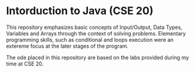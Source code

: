 # Intorduction to Java (CSE 20)


This repository emphasizes basic concepts of Input/Output, Data Types, Variables and Arrays through the context of solving problems. Elementary programming skills, such as conditional and loops execution were an extereme focus at the later stages of the program. 

The ode placed in this repository are based on the labs
provided during my time at CSE 20.
